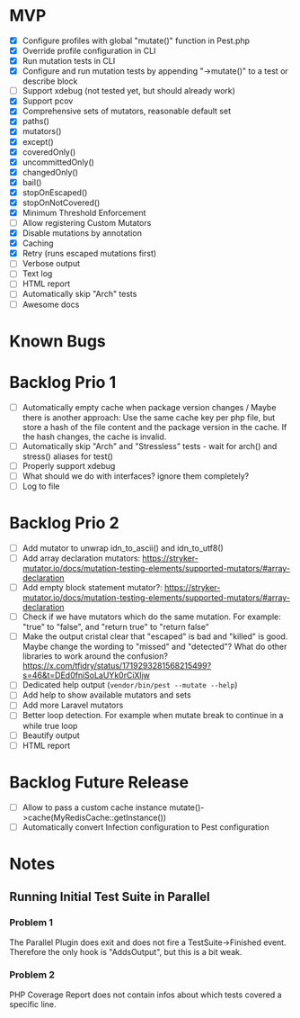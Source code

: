 # MVP
- [x] Configure profiles with global "mutate()" function in Pest.php
- [x] Override profile configuration in CLI
- [x] Run mutation tests in CLI
- [x] Configure and run mutation tests by appending "->mutate()" to a test or describe block
- [ ] Support xdebug (not tested yet, but should already work)
- [x] Support pcov
- [x] Comprehensive sets of mutators, reasonable default set
- [x] paths()
- [x] mutators()
- [x] except()
- [x] coveredOnly()
- [x] uncommittedOnly()
- [x] changedOnly()
- [x] bail()
- [x] stopOnEscaped()
- [x] stopOnNotCovered()
- [x] Minimum Threshold Enforcement
- [ ] Allow registering Custom Mutators
- [x] Disable mutations by annotation
- [x] Caching
- [x] Retry (runs escaped mutations first)
- [ ] Verbose output
- [ ] Text log
- [ ] HTML report
- [ ] Automatically skip "Arch" tests
- [ ] Awesome docs

# Known Bugs

# Backlog Prio 1
- [ ] Automatically empty cache when package version changes / Maybe there is another approach: Use the same cache key per php file, but store a hash of the file content and the package version in the cache. If the hash changes, the cache is invalid.
- [ ] Automatically skip "Arch" and "Stressless" tests - wait for arch() and stress() aliases for test()
- [ ] Properly support xdebug
- [ ] What should we do with interfaces? ignore them completely?
- [ ] Log to file

# Backlog Prio 2
- [ ] Add mutator to unwrap idn_to_ascii() and idn_to_utf8()
- [ ] Add array declaration mutators: https://stryker-mutator.io/docs/mutation-testing-elements/supported-mutators/#array-declaration
- [ ] Add empty block statement mutator?: https://stryker-mutator.io/docs/mutation-testing-elements/supported-mutators/#array-declaration
- [ ] Check if we have mutators which do the same mutation. For example: "true" to "false", and "return true" to "return false"
- [ ] Make the output cristal clear that "escaped" is bad and "killed" is good. Maybe change the wording to "missed" and "detected"? What do other libraries to work around the confusion? https://x.com/tfidry/status/1719293281568215499?s=46&t=DEd0fniSoLaUYk0rCiXljw
- [ ] Dedicated help output (`vendor/bin/pest --mutate --help`)
- [ ] Add help to show available mutators and sets
- [ ] Add more Laravel mutators
- [ ] Better loop detection. For example when mutate break to continue in a while true loop
- [ ] Beautify output
- [ ] HTML report

# Backlog Future Release
- [ ] Allow to pass a custom cache instance mutate()->cache(MyRedisCache::getInstance())
- [ ] Automatically convert Infection configuration to Pest configuration

# Notes
## Running Initial Test Suite in Parallel
### Problem 1
The Parallel Plugin does exit and does not fire a TestSuite->Finished event. Therefore the only hook is "AddsOutput", but this is a bit weak.
### Problem 2
PHP Coverage Report does not contain infos about which tests covered a specific line.
